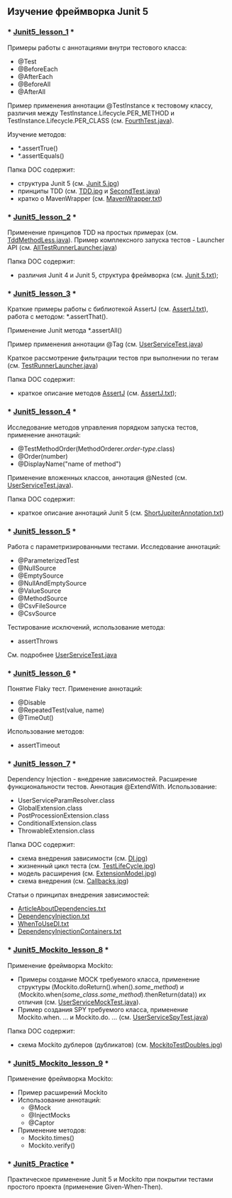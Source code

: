 ## Изучение фреймворка Junit 5

### * [Junit5_lesson_1](https://github.com/JcoderPaul/Junit5_Tests/tree/master/Junit5_lesson_1) * 
Примеры работы с аннотациями внутри тестового класса: 
- @Test 
- @BeforeEach
- @AfterEach 
- @BeforeAll 
- @AfterAll

Пример применения аннотации @TestInstance к тестовому классу, различия между TestInstance.Lifecycle.PER_METHOD и TestInstance.Lifecycle.PER_CLASS (см. [FourthTest.java](https://github.com/JcoderPaul/Junit5_Tests/blob/master/Junit5_lesson_1/src/test/java/com/oldboy/FourthTest.java)).

Изучение методов: 
- *.assertTrue()
- *.assertEquals() 

Папка DOC содержит: 
- структура Junit 5 (см. [Junit 5.jpg](https://github.com/JcoderPaul/Junit5_Tests/blob/master/Junit5_lesson_1/DOC/Junit%205.jpg))
- принципы TDD (см. [TDD.jpg](https://github.com/JcoderPaul/Junit5_Tests/blob/master/Junit5_lesson_1/DOC/TDD.jpg) и [SecondTest.java](https://github.com/JcoderPaul/Junit5_Tests/blob/master/Junit5_lesson_1/src/test/java/com/oldboy/SecondTest.java))
- кратко о MavenWrapper (см. [MavenWrapper.txt](https://github.com/JcoderPaul/Junit5_Tests/blob/master/Junit5_lesson_1/DOC/MavenWrapper.txt))

### * [Junit5_lesson_2](https://github.com/JcoderPaul/Junit5_Tests/tree/master/Junit5_lesson_2) *

Применение принципов TDD на простых примерах (см. [TddMethodLess.java](https://github.com/JcoderPaul/Junit5_Tests/blob/master/Junit5_lesson_2/src/test/java/com/oldboy/alltests/TddMethodLess.java)). Пример комплексного запуска тестов - Launcher API (см. [AllTestRunnerLauncher.java](https://github.com/JcoderPaul/Junit5_Tests/blob/master/Junit5_lesson_2/src/test/java/com/oldboy/AllTestRunnerLauncher.java))

Папка DOC содержит: 
- различия Junit 4 и Junit 5, структура фреймворка (см. [Junit 5.txt](https://github.com/JcoderPaul/Junit5_Tests/blob/master/Junit5_lesson_2/DOC/Junit%205.txt));

### * [Junit5_lesson_3](https://github.com/JcoderPaul/Junit5_Tests/tree/master/Junit5_lesson_3) *

Краткие примеры работы с библиотекой AssertJ (см. [AssertJ.txt](https://github.com/JcoderPaul/Junit5_Tests/blob/master/Junit5_lesson_3/DOC/AssertJ.txt)), работа с методом: *.assertThat().

Применение Junit метода *.assertAll()

Пример применения аннотации @Tag (см. [UserServiceTest.java](https://github.com/JcoderPaul/Junit5_Tests/blob/master/Junit5_lesson_3/src/test/java/com/oldboy/UserServiceTest.java))

Краткое рассмотрение фильтрации тестов при выполнении по тегам (см. [TestRunnerLauncher.java](https://github.com/JcoderPaul/Junit5_Tests/blob/master/Junit5_lesson_3/src/test/java/com/oldboy/TestRunnerLauncher.java))

Папка DOC содержит:

- краткое описание методов [AssertJ](https://github.com/JcoderPaul/Junit5_Tests/blob/master/Junit5_lesson_3/DOC/AssertJ.txt) (см. [AssertJ.txt](https://github.com/JcoderPaul/Junit5_Tests/blob/master/Junit5_lesson_3/DOC/AssertJ.txt));

### * [Junit5_lesson_4](https://github.com/JcoderPaul/Junit5_Tests/tree/master/Junit5_lesson_4) *

Исследование методов управления порядком запуска тестов, применение аннотаций:
- @TestMethodOrder(MethodOrderer.*order-type*.class)
- @Order(number)
- @DisplayName("name of method")

Применение вложенных классов, аннотация @Nested (см. [UserServiceTest.java](https://github.com/JcoderPaul/Junit5_Tests/blob/master/Junit5_lesson_4/src/test/java/com/oldboy/UserServiceTest.java)).

Папка DOC содержит:

- краткое описание аннотаций Junit 5 (см. [ShortJupiterAnnotation.txt](https://github.com/JcoderPaul/Junit5_Tests/blob/master/Junit5_lesson_4/DOC/ShortJupiterAnnotation.txt))

### * [Junit5_lesson_5](https://github.com/JcoderPaul/Junit5_Tests/tree/master/Junit5_lesson_5) *

Работа с параметризированными тестами. Исследование аннотаций: 
- @ParameterizedTest
- @NullSource
- @EmptySource
- @NullAndEmptySource
- @ValueSource
- @MethodSource
- @CsvFileSource
- @CsvSource

Тестирование исключений, использование метода: 
- assertThrows

См. подробнее [UserServiceTest.java](https://github.com/JcoderPaul/Junit5_Tests/blob/master/Junit5_lesson_5/src/test/java/com/oldboy/UserServiceTest.java)

### * [Junit5_lesson_6](https://github.com/JcoderPaul/Junit5_Tests/tree/master/Junit5_lesson_6) *

Понятие Flaky тест. Применение аннотаций:
- @Disable 
- @RepeatedTest(value, name)
- @TimeOut()

Использование методов: 
- assertTimeout

### * [Junit5_lesson_7](https://github.com/JcoderPaul/Junit5_Tests/tree/master/Junit5_lesson_7) * 

Dependency Injection - внедрение зависимостей. Расширение функциональности тестов. Аннотация @ExtendWith. Использование: 
- UserServiceParamResolver.class
- GlobalExtension.class
- PostProcessionExtension.class
- ConditionalExtension.class
- ThrowableExtension.class

Папка DOC содержит: 
- схема внедрения зависимости (см. [DI.jpg](https://github.com/JcoderPaul/Junit5_Tests/blob/master/Junit5_lesson_7/DOC/DI.jpg))
- жизненный цикл теста (см. [TestLifeCycle.jpg](https://github.com/JcoderPaul/Junit5_Tests/blob/master/Junit5_lesson_7/DOC/TestLifeCycle.jpg))
- модель расширения (см. [ExtensionModel.jpg](https://github.com/JcoderPaul/Junit5_Tests/blob/master/Junit5_lesson_7/DOC/ExtensionModel.jpg))
- схема внедрения (см. [Callbacks.jpg](https://github.com/JcoderPaul/Junit5_Tests/blob/master/Junit5_lesson_7/DOC/Callbacks.jpg))

Cтатьи о принципах внедрения зависимостей: 
- [ArticleAboutDependencies.txt](https://github.com/JcoderPaul/Junit5_Tests/blob/master/Junit5_lesson_7/DOC/ArticleAboutDependencies.txt)
- [DependencyInjection.txt](https://github.com/JcoderPaul/Junit5_Tests/blob/master/Junit5_lesson_7/DOC/DependencyInjection.txt)
- [WhenToUseDI.txt](https://github.com/JcoderPaul/Junit5_Tests/blob/master/Junit5_lesson_7/DOC/WhenToUseDI.txt)
- [DependencyInjectionContainers.txt](https://github.com/JcoderPaul/Junit5_Tests/blob/master/Junit5_lesson_7/DOC/DependencyInjectionContainers.txt)

### * [Junit5_Mockito_lesson_8](https://github.com/JcoderPaul/Junit5_Tests/tree/master/Junit5_Mockito_lesson_8) *

Применение фреймворка Mockito: 
- Примеры создание MOCK требуемого класса, применение структуры (Mockito.doReturn().when().*some_method*) и (Mockito.when(*some_class*.*some_method*).thenReturn(data)) их отличия (см. [UserServiceMockTest.java](https://github.com/JcoderPaul/Junit5_Tests/blob/master/Junit5_Mockito_lesson_8/src/test/java/com/oldboy/Service/UserServiceMockTest.java)).
- Пример создания SPY требуемого класса, применение Mockito.when. ... и Mockito.do. ... (см. [UserServiceSpyTest.java](https://github.com/JcoderPaul/Junit5_Tests/blob/master/Junit5_Mockito_lesson_8/src/test/java/com/oldboy/Service/UserServiceSpyTest.java))

Папка DOC содержит: 
- схема Mockito дублеров (дубликатов) (см. [MockitoTestDoubles.jpg](https://github.com/JcoderPaul/Junit5_Tests/blob/master/Junit5_Mockito_lesson_8/DOC/MockitoTestDoubles.jpg))

### * [Junit5_Mockito_lesson_9](https://github.com/JcoderPaul/Junit5_Tests/tree/master/Junit5_Mockito_lesson_9) * 

Применение фреймворка Mockito: 
- Пример расширений Mockito
- Использование аннотаций: 
  - @Mock
  - @InjectMocks
  - @Captor
- Применение методов: 
  - Mockito.times()
  - Mockito.verify()

### * [Junit5_Practice](https://github.com/JcoderPaul/Junit5_Tests/tree/master/Junit5_Practice) *

Практическое применение Junit 5 и Mockito при покрытии тестами простого проекта (применение Given-When-Then).